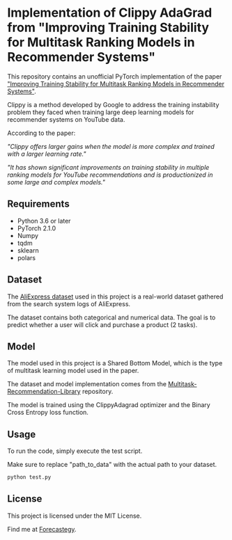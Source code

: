 # Implementation of Clippy AdaGrad from "Improving Training Stability for Multitask Ranking Models in Recommender Systems"

This repository contains an unofficial PyTorch implementation of the paper ["Improving Training Stability for Multitask Ranking Models in Recommender Systems"](https://arxiv.org/abs/2302.09178). 

Clippy is a method developed by Google to address the training instability problem they faced when training large deep learning models for recommender systems on YouTube data.

According to the paper:

*"Clippy offers larger gains when the model is more complex and trained with a larger learning rate."*

*"It has shown significant improvements on training stability in multiple ranking models for YouTube recommendations and is productionized in some large and complex models."*

## Requirements

- Python 3.6 or later
- PyTorch 2.1.0
- Numpy
- tqdm
- sklearn
- polars

## Dataset

The [AliExpress dataset](https://tianchi.aliyun.com/dataset/74690) used in this project is a real-world dataset gathered from the search system logs of AliExpress. 

The dataset contains both categorical and numerical data. The goal is to predict whether a user will click and purchase a product (2 tasks).

## Model

The model used in this project is a Shared Bottom Model, which is the type of multitask learning model used in the paper.

The dataset and model implementation comes from the [Multitask-Recommendation-Library](https://github.com/easezyc/Multitask-Recommendation-Library) repository.

The model is trained using the ClippyAdagrad optimizer and the Binary Cross Entropy loss function.

## Usage

To run the code, simply execute the test script. 

Make sure to replace "path_to_data" with the actual path to your dataset.

```python
python test.py
```

## License

This project is licensed under the MIT License.

Find me at [Forecastegy](https://forecastegy.com).
